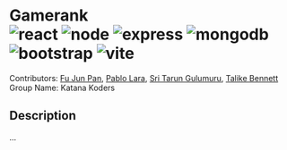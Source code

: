 # Gamerank <br/> ![react](https://img.shields.io/badge/React-20232A?style=for-the-badge&logo=react&logoColor=61DAFB) ![node](https://img.shields.io/badge/Node%20js-339933?style=for-the-badge&logo=nodedotjs&logoColor=white) ![express](https://img.shields.io/badge/Express%20js-000000?style=for-the-badge&logo=express&logoColor=white) ![mongodb](https://img.shields.io/badge/MongoDB-4EA94B?style=for-the-badge&logo=mongodb&logoColor=white) ![bootstrap](https://img.shields.io/badge/Bootstrap-563D7C?style=for-the-badge&logo=bootstrap&logoColor=white) ![vite](https://img.shields.io/badge/Vite-B73BFE?style=for-the-badge&logo=vite&logoColor=FFD62E)
Contributors: [Fu Jun Pan](https://github.com/lolfjp), [Pablo Lara](https://github.com/PL01), [Sri Tarun Gulumuru](https://github.com/sritarung), [Talike Bennett](https://github.com/tahbee03)  
Group Name: Katana Koders

## Description
...

